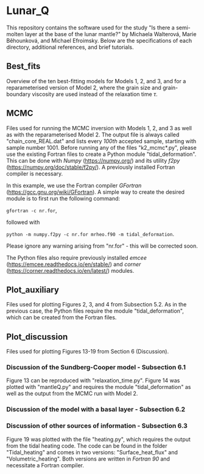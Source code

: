 # Lunar_Q

This repository contains the software used for the study "Is there a semi-molten layer at the base of the lunar mantle?" by Michaela Walterová, Marie Běhounková, and Michael Efroimsky. Below are the specifications of each directory, additional references, and brief tutorials.

## Best_fits

Overview of the ten best-fitting models for Models 1, 2, and 3, and for a reparameterised version of Model 2, where the grain size and grain-boundary viscosity are used instead of the relaxation time $\tau$.

## MCMC

Files used for running the MCMC inversion with Models 1, 2, and 3 as well as with the reparameterised Model 2. The output file is always called "chain_core_REAL.dat" and lists every *100th* accepted sample, starting with sample number 1001. Before running any of the files "k2_mcmc*.py", please use the existing Fortran files to create a Python module "tidal_deformation". This can be done with *Numpy* (https://numpy.org/) and its utility *f2py* (https://numpy.org/doc/stable/f2py/). A previously installed Fortran compiler is necessary.

In this example, we use the Fortran compiler *GFortran* (https://gcc.gnu.org/wiki/GFortran). A simple way to create the desired module is to first run the following command:

`gfortran -c nr.for`,

followed with

`python -m numpy.f2py -c nr.for mrheo.f90 -m tidal_deformation`.

Please ignore any warning arising from "nr.for" - this will be corrected soon.

The Python files also require previously installed *emcee* (https://emcee.readthedocs.io/en/stable/) and *corner* (https://corner.readthedocs.io/en/latest/) modules.

## Plot_auxiliary

Files used for plotting Figures 2, 3, and 4 from Subsection 5.2. As in the previous case, the Python files require the module "tidal_deformation", which can be created from the Fortran files.

## Plot_discussion

Files used for plotting Figures 13-19 from Section 6 (Discussion).

### Discussion of the Sundberg-Cooper model - Subsection 6.1

Figure 13 can be reproduced with "relaxation_time.py". Figure 14 was plotted with "mantleQ.py" and requires the module "tidal_deformation" as well as the output from the MCMC run with Model 2.

### Discussion of the model with a basal layer - Subsection 6.2

### Discussion of other sources of information - Subsection 6.3

Figure 19 was plotted with the file "heating.py", which requires the output from the tidal heating code. The code can be found in the folder "Tidal_heating" and comes in two versions: "Surface_heat_flux" and "Volumetric_heating". Both versions are written in *Fortran 90* and necessitate a Fortran compiler.
